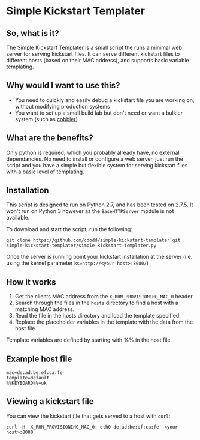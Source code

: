 # Simple Kickstart Templater

## So, what is it?
The Simple Kickstart Templater is a small script the runs a minimal web server for serving kickstart files. It can serve different kickstart files to different hosts (based on their MAC address), and supports basic variable templating.

## Why would I want to use this?
* You need to quickly and easily debug a kickstart file you are working on, without modifying production systems
* You want to set up a small build lab but don't need or want a bulkier system (such as [cobbler](http://www.cobblerd.org/))

## What are the benefits?
Only python is required, which you probably already have, no external dependancies. No need to install or configure a web server, just run the script and you have a simple but flexible system for serving kickstart files with a basic level of templating.

## Installation
This script is designed to run on Python 2.7, and has been tested on 2.7.5. It
won't run on Python 3 however as the `BaseHTTPServer` module is not available.

To download and start the script, run the following:
```
git clone https://github.com/cdodd/simple-kickstart-templater.git
simple-kickstart-templater/simple-kickstart-templater.py
```

Once the server is running point your kickstart installation at the server (i.e. using the kernel parameter `ks=http://<your host>:8080/`)

## How it works
1. Get the clients MAC address from the `X_RHN_PROVISIONING_MAC_0` header.
1. Search through the files in the `hosts` directory to find a host with a matching MAC address.
1. Read the file in the hosts directory and load the template specified.
1. Replace the placeholder variables in the template with the data from the host file

Template variables are defined by starting with %% in the host file.

## Example host file
```
mac=de:ad:be:ef:ca:fe
template=default
%%KEYBOARD%%=uk
```

## Viewing a kickstart file

You can view the kickstart file that gets served to a host with `curl`:
```
curl -H 'X_RHN_PROVISIONING_MAC_0: eth0 de:ad:be:ef:ca:fe' <your host>:8080
```
